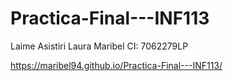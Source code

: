 # Practica-Final---INF113
Laime Asistiri Laura Maribel CI: 7062279LP



https://maribel94.github.io/Practica-Final---INF113/
